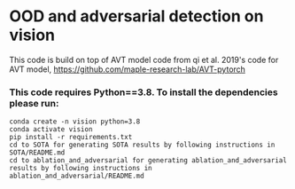 # OOD and adversarial detection on vision

  This code is build on top of AVT model code from qi et al. 2019's code for AVT model, https://github.com/maple-research-lab/AVT-pytorch

### This code requires Python==3.8. To install the dependencies please run:
    conda create -n vision python=3.8
    conda activate vision
    pip install -r requirements.txt
    cd to SOTA for generating SOTA results by following instructions in SOTA/README.md
    cd to ablation_and_adversarial for generating ablation_and_adversarial results by following instructions in ablation_and_adversarial/README.md

